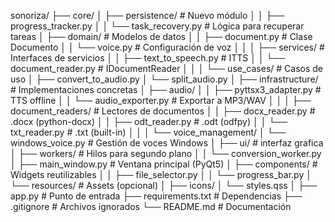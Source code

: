 sonoriza/
├── core/
│   ├── persistence/           # Nuevo módulo
│   │   ├── progress_tracker.py
│   │   └── task_recovery.py   # Lógica para recuperar tareas
│   ├── domain/                 # Modelos de datos
│   │   ├── document.py         # Clase Documento
│   │   └── voice.py            # Configuración de voz
│   │
│   ├── services/               # Interfaces de servicios
│   │   ├── text_to_speech.py   # ITTS
│   │   └── document_reader.py  # IDocumentReader
│   │
│   └── use_cases/              # Casos de uso
│       ├── convert_to_audio.py
│       └── split_audio.py
│
├── infrastructure/             # Implementaciones concretas
│   ├── audio/
│   │   ├── pyttsx3_adapter.py  # TTS offline
│   │   └── audio_exporter.py   # Exportar a MP3/WAV
│   │
│   ├── document_readers/       # Lectores de documentos
│   │   ├── docx_reader.py      # .docx (python-docx)
│   │   ├── odt_reader.py       # .odt (odfpy)
│   │   └── txt_reader.py       # .txt (built-in)
│   │
│   └── voice_management/
│       └── windows_voice.py    # Gestión de voces Windows
│
├── ui/                        # interfaz grafica
│   ├── workers/               # Hilos para segundo plano
│   │   └── conversion_worker.py
│   ├── main_window.py          # Ventana principal (PyQt5)
│   ├── components/             # Widgets reutilizables
│   │   ├── file_selector.py
│   │   └── progress_bar.py
│   └── resources/             # Assets (opcional)
│       ├── icons/
│       └── styles.qss
│
├── app.py                      # Punto de entrada
├── requirements.txt            # Dependencias
├── .gitignore                  # Archivos ignorados
└── README.md                   # Documentación